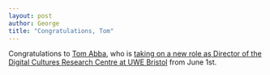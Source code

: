```yaml
---
layout: post
author: George
title: "Congratulations, Tom"
---
```


Congratulations to <a href="https://people.uwe.ac.uk/Person/TomAbba">Tom Abba</a>, who is <a href="https://twitter.com/tomabba/status/1499711981686775810?s=20&t=ox_EsdF-nBVUiStO5MB2-A">taking on a new role as Director of the Digital Cultures Research Centre at UWE Bristol</a> from June 1st.
